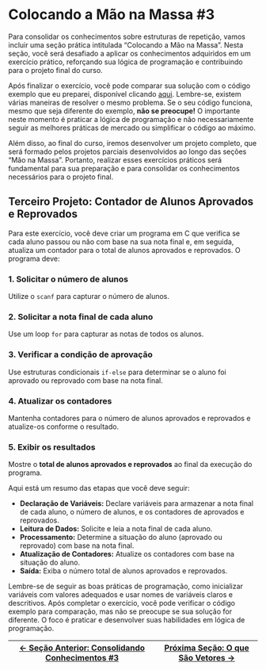 # Colocando a Mão na Massa #3

Para consolidar os conhecimentos sobre estruturas de repetição, vamos incluir uma seção prática intitulada “Colocando a Mão na Massa”. Nesta seção, você será desafiado a aplicar os conhecimentos adquiridos em um exercício prático, reforçando sua lógica de programação e contribuindo para o projeto final do curso.

Após finalizar o exercício, você pode comparar sua solução com o código exemplo que eu preparei, disponível clicando [aqui](). Lembre-se, existem várias maneiras de resolver o mesmo problema. Se o seu código funciona, mesmo que seja diferente do exemplo, **não se preocupe!** O importante neste momento é praticar a lógica de programação e não necessariamente seguir as melhores práticas de mercado ou simplificar o código ao máximo.

Além disso, ao final do curso, iremos desenvolver um projeto completo, que será formado pelos projetos parciais desenvolvidos ao longo das seções “Mão na Massa”. Portanto, realizar esses exercícios práticos será fundamental para sua preparação e para consolidar os conhecimentos necessários para o projeto final.

## Terceiro Projeto: Contador de Alunos Aprovados e Reprovados

Para este exercício, você deve criar um programa em C que verifica se cada aluno passou ou não com base na sua nota final e, em seguida, atualiza um contador para o total de alunos aprovados e reprovados. O programa deve:

### 1. Solicitar o número de alunos
Utilize o `scanf` para capturar o número de alunos.

### 2. Solicitar a nota final de cada aluno
Use um loop `for` para capturar as notas de todos os alunos.

### 3. Verificar a condição de aprovação
Use estruturas condicionais `if-else` para determinar se o aluno foi aprovado ou reprovado com base na nota final.

### 4. Atualizar os contadores
Mantenha contadores para o número de alunos aprovados e reprovados e atualize-os conforme o resultado.

### 5. Exibir os resultados
Mostre o **total de alunos aprovados e reprovados** ao final da execução do programa.

Aqui está um resumo das etapas que você deve seguir:
- **Declaração de Variáveis:** Declare variáveis para armazenar a nota final de cada aluno, o número de alunos, e os contadores de aprovados e reprovados.
- **Leitura de Dados:** Solicite e leia a nota final de cada aluno.
- **Processamento:** Determine a situação do aluno (aprovado ou reprovado) com base na nota final.
- **Atualização de Contadores:** Atualize os contadores com base na situação do aluno.
- **Saída:** Exiba o número total de alunos aprovados e reprovados.

Lembre-se de seguir as boas práticas de programação, como inicializar variáveis com valores adequados e usar nomes de variáveis claros e descritivos. Após completar o exercício, você pode verificar o código exemplo para comparação, mas não se preocupe se sua solução for diferente. O foco é praticar e desenvolver suas habilidades em lógica de programação.

| [← Seção Anterior: Consolidando Conhecimentos #3](https://github.com/ArturColen/Pre-AEDS1-Workshop/blob/main/materiais/05-estruturas-de-repeticao/05.05-consolidando-conhecimentos-03.md) | [Próxima Seção: O que São Vetores →](https://github.com/ArturColen/Pre-AEDS1-Workshop/blob/main/materiais/06-vetores/06.01-o-que-sao-vetores.md) |
|---------------------------|------------------------------------------------------|
